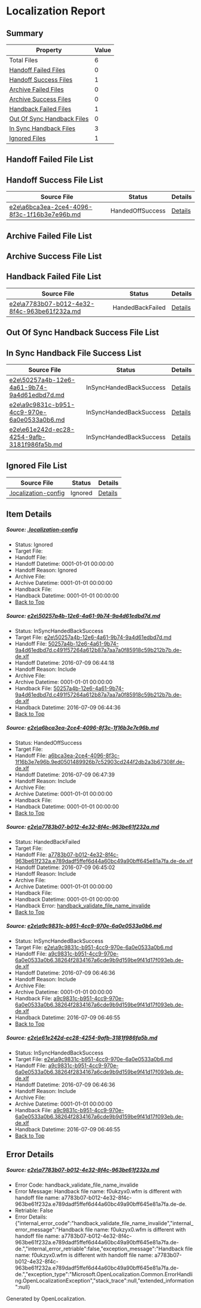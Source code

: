# <a name='report-top'></a> Localization Report

## Summary
 Property | Value 
 -------- | ----- 
 Total Files | 6
[ Handoff Failed Files ](#handoff-failed-list)| 0
[ Handoff Success Files ](#handoff-success-list)| 1
[ Archive Failed Files ](#archive-failed-list)| 0
[ Archive Success Files ](#archive-success-list)| 0
[ Handback Failed Files ](#handback-failed-list)| 1
[ Out Of Sync Handback Files ](#outofsync-handback-success-list)| 0
[ In Sync Handback Files ](#insync-handback-success-list)| 3
[ Ignored Files ](#ignored-list)| 1

## <a name='handoff-failed-list'></a> Handoff Failed File List

## <a name='handoff-success-list'></a> Handoff Success File List
 Source File | Status | Details 
 ----------- | ------ | ------- 
 [e2e\a6bca3ea-2ce4-4096-8f3c-1f16b3e7e96b.md](https://github.com/OpenLocalizationTestOrg/oltest/blob/18525a80ef5998aeb9c6d8236df666525f4b47dc/e2e/a6bca3ea-2ce4-4096-8f3c-1f16b3e7e96b.md) | HandedOffSuccess | [Details](#9cd73c2bcab6036103263a92be6da62a28fc3d6e2)

## <a name='archive-failed-list'></a> Archive Failed File List

## <a name='archive-success-list'></a> Archive Success File List

## <a name='handback-failed-list'></a> Handback Failed File List
 Source File | Status | Details 
 ----------- | ------ | ------- 
 [e2e\a7783b07-b012-4e32-8f4c-963be61f232a.md](https://github.com/OpenLocalizationTestOrg/oltest/blob/92ecab0440111a97650a870dd0c547210e4f6b8e/e2e/a7783b07-b012-4e32-8f4c-963be61f232a.md) | HandedBackFailed | [Details](#97fb17d345529d0ecf07afc27a40c74cd816b0213)

## <a name='outofsync-handback-success-list'></a> Out Of Sync Handback Success File List

## <a name='insync-handback-success-list'></a> In Sync Handback File Success List
 Source File | Status | Details 
 ----------- | ------ | ------- 
 [e2e\50257a4b-12e6-4a61-9b74-9a4d61edbd7d.md](https://github.com/OpenLocalizationTestOrg/oltest/blob/49146ae538eb0e83f436fcb760c66ffa873a43af/e2e/50257a4b-12e6-4a61-9b74-9a4d61edbd7d.md) | InSyncHandedBackSuccess | [Details](#9614e33468b1edb026ae12042d87d3ec709b5fe91)
 [e2e\a9c9831c-b951-4cc9-970e-6a0e0533a0b6.md](https://github.com/OpenLocalizationTestOrg/oltest/blob/df22edb9fe9fd2f7db38563e0458f73562046e48/e2e/a9c9831c-b951-4cc9-970e-6a0e0533a0b6.md) | InSyncHandedBackSuccess | [Details](#cf14bfe98a52b1cb304858124c15f74db200a4704)
 [e2e\e61e242d-ec28-4254-9afb-3181f986fa5b.md](https://github.com/OpenLocalizationTestOrg/oltest/blob/18525a80ef5998aeb9c6d8236df666525f4b47dc/e2e/e61e242d-ec28-4254-9afb-3181f986fa5b.md) | InSyncHandedBackSuccess | [Details](#cf14bfe98a52b1cb304858124c15f74db200a4705)

## <a name='ignored-list'></a> Ignored File List
 Source File | Status | Details 
 ----------- | ------ | ------- 
 [.localization-config](https://github.com/OpenLocalizationTestOrg/oltest/blob/18525a80ef5998aeb9c6d8236df666525f4b47dc/.localization-config) | Ignored | [Details](#3d4f252ac210baf56311d7e97dcc2db10974dbd20)

## Item Details
##### <a name='3d4f252ac210baf56311d7e97dcc2db10974dbd20'></a> Source: [.localization-config](https://github.com/OpenLocalizationTestOrg/oltest/blob/18525a80ef5998aeb9c6d8236df666525f4b47dc/.localization-config)
* Status: Ignored
* Target File: 
* Handoff File: 
* Handoff Datetime: 0001-01-01 00:00:00
* Handoff Reason: Ignored
* Archive File: 
* Archive Datetime: 0001-01-01 00:00:00
* Handback File: 
* Handback Datetime: 0001-01-01 00:00:00
* [Back to Top](#report-top)

##### <a name='9614e33468b1edb026ae12042d87d3ec709b5fe91'></a> Source: [e2e\50257a4b-12e6-4a61-9b74-9a4d61edbd7d.md](https://github.com/OpenLocalizationTestOrg/oltest/blob/49146ae538eb0e83f436fcb760c66ffa873a43af/e2e/50257a4b-12e6-4a61-9b74-9a4d61edbd7d.md)
* Status: InSyncHandedBackSuccess
* Target File: [e2e\50257a4b-12e6-4a61-9b74-9a4d61edbd7d.md](https://github.com/OpenLocalizationTestOrg/oltest-dede-fly/blob/f68cb875cee9d25e7199e3d219563033983406f7/e2e/50257a4b-12e6-4a61-9b74-9a4d61edbd7d.md)
* Handoff File: [50257a4b-12e6-4a61-9b74-9a4d61edbd7d.c491f57264a612b87a7aa7a0f85918c59b212b7b.de-de.xlf](https://github.com/OpenLocalizationTestOrg/olhandoff-e2e/blob/bf291f2471c095ec93f26fa2b4141549b4259251/ol-handoff/OpenLocalizationTestOrg/oltest-dede-fly/ci/ht/50257a4b-12e6-4a61-9b74-9a4d61edbd7d.c491f57264a612b87a7aa7a0f85918c59b212b7b.de-de.xlf)
* Handoff Datetime: 2016-07-09 06:44:18
* Handoff Reason: Include
* Archive File: 
* Archive Datetime: 0001-01-01 00:00:00
* Handback File: [50257a4b-12e6-4a61-9b74-9a4d61edbd7d.c491f57264a612b87a7aa7a0f85918c59b212b7b.de-de.xlf](https://github.com/OpenLocalizationTestOrg/olhandback-e2e/blob/0fbabccf3d83d375dcb89b4b55ef11a2a2462850/ol-handback/OpenLocalizationTestOrg/oltest-dede-fly/ci/ht/50257a4b-12e6-4a61-9b74-9a4d61edbd7d.c491f57264a612b87a7aa7a0f85918c59b212b7b.de-de.xlf)
* Handback Datetime: 2016-07-09 06:44:36
* [Back to Top](#report-top)

##### <a name='9cd73c2bcab6036103263a92be6da62a28fc3d6e2'></a> Source: [e2e\a6bca3ea-2ce4-4096-8f3c-1f16b3e7e96b.md](https://github.com/OpenLocalizationTestOrg/oltest/blob/18525a80ef5998aeb9c6d8236df666525f4b47dc/e2e/a6bca3ea-2ce4-4096-8f3c-1f16b3e7e96b.md)
* Status: HandedOffSuccess
* Target File: 
* Handoff File: [a6bca3ea-2ce4-4096-8f3c-1f16b3e7e96b.9ed0501489926b7c52903cd244f2db2a3b67308f.de-de.xlf](https://github.com/OpenLocalizationTestOrg/olhandoff-e2e/blob/a03b9a8412ece658954fe26d8043d406e0cd9502/ol-handoff/OpenLocalizationTestOrg/oltest-dede-fly/ci/ht/a6bca3ea-2ce4-4096-8f3c-1f16b3e7e96b.9ed0501489926b7c52903cd244f2db2a3b67308f.de-de.xlf)
* Handoff Datetime: 2016-07-09 06:47:39
* Handoff Reason: Include
* Archive File: 
* Archive Datetime: 0001-01-01 00:00:00
* Handback File: 
* Handback Datetime: 0001-01-01 00:00:00
* [Back to Top](#report-top)

##### <a name='97fb17d345529d0ecf07afc27a40c74cd816b0213'></a> Source: [e2e\a7783b07-b012-4e32-8f4c-963be61f232a.md](https://github.com/OpenLocalizationTestOrg/oltest/blob/92ecab0440111a97650a870dd0c547210e4f6b8e/e2e/a7783b07-b012-4e32-8f4c-963be61f232a.md)
* Status: HandedBackFailed
* Target File: 
* Handoff File: [a7783b07-b012-4e32-8f4c-963be61f232a.e789dadf5ffef6d44a60bc49a90bff645e81a7fa.de-de.xlf](https://github.com/OpenLocalizationTestOrg/olhandoff-e2e/blob/277b346e5b8a5608a538e95f60ef95de9fe54fa9/ol-handoff/OpenLocalizationTestOrg/oltest-dede-fly/ci/ht/a7783b07-b012-4e32-8f4c-963be61f232a.e789dadf5ffef6d44a60bc49a90bff645e81a7fa.de-de.xlf)
* Handoff Datetime: 2016-07-09 06:45:02
* Handoff Reason: Include
* Archive File: 
* Archive Datetime: 0001-01-01 00:00:00
* Handback File: 
* Handback Datetime: 0001-01-01 00:00:00
* Handback Error: [handback_validate_file_name_invalide](#97fb17d345529d0ecf07afc27a40c74cd816b0213handback_validate_file_name_invalide)
* [Back to Top](#report-top)

##### <a name='cf14bfe98a52b1cb304858124c15f74db200a4704'></a> Source: [e2e\a9c9831c-b951-4cc9-970e-6a0e0533a0b6.md](https://github.com/OpenLocalizationTestOrg/oltest/blob/df22edb9fe9fd2f7db38563e0458f73562046e48/e2e/a9c9831c-b951-4cc9-970e-6a0e0533a0b6.md)
* Status: InSyncHandedBackSuccess
* Target File: [e2e\a9c9831c-b951-4cc9-970e-6a0e0533a0b6.md](https://github.com/OpenLocalizationTestOrg/oltest-dede-fly/blob/8dc9f2cfc273795163d85d82a29ed68c021a2b10/e2e/a9c9831c-b951-4cc9-970e-6a0e0533a0b6.md)
* Handoff File: [a9c9831c-b951-4cc9-970e-6a0e0533a0b6.38264f2834167a6cde9b9d159be9f41d17f093eb.de-de.xlf](https://github.com/OpenLocalizationTestOrg/olhandoff-e2e/blob/10b45ebd66bb2d23b5132ef6190bc5be58bf3ef1/ol-handoff/OpenLocalizationTestOrg/oltest-dede-fly/ci/ht/a9c9831c-b951-4cc9-970e-6a0e0533a0b6.38264f2834167a6cde9b9d159be9f41d17f093eb.de-de.xlf)
* Handoff Datetime: 2016-07-09 06:46:36
* Handoff Reason: Include
* Archive File: 
* Archive Datetime: 0001-01-01 00:00:00
* Handback File: [a9c9831c-b951-4cc9-970e-6a0e0533a0b6.38264f2834167a6cde9b9d159be9f41d17f093eb.de-de.xlf](https://github.com/OpenLocalizationTestOrg/olhandback-e2e/blob/741599132ade077005b626dd3e8d3a310c95ea99/ol-handback/OpenLocalizationTestOrg/oltest-dede-fly/ci/ht/a9c9831c-b951-4cc9-970e-6a0e0533a0b6.38264f2834167a6cde9b9d159be9f41d17f093eb.de-de.xlf)
* Handback Datetime: 2016-07-09 06:46:55
* [Back to Top](#report-top)

##### <a name='cf14bfe98a52b1cb304858124c15f74db200a4705'></a> Source: [e2e\e61e242d-ec28-4254-9afb-3181f986fa5b.md](https://github.com/OpenLocalizationTestOrg/oltest/blob/18525a80ef5998aeb9c6d8236df666525f4b47dc/e2e/e61e242d-ec28-4254-9afb-3181f986fa5b.md)
* Status: InSyncHandedBackSuccess
* Target File: [e2e\a9c9831c-b951-4cc9-970e-6a0e0533a0b6.md](https://github.com/OpenLocalizationTestOrg/oltest-dede-fly/blob/8dc9f2cfc273795163d85d82a29ed68c021a2b10/e2e/a9c9831c-b951-4cc9-970e-6a0e0533a0b6.md)
* Handoff File: [a9c9831c-b951-4cc9-970e-6a0e0533a0b6.38264f2834167a6cde9b9d159be9f41d17f093eb.de-de.xlf](https://github.com/OpenLocalizationTestOrg/olhandoff-e2e/blob/10b45ebd66bb2d23b5132ef6190bc5be58bf3ef1/ol-handoff/OpenLocalizationTestOrg/oltest-dede-fly/ci/ht/a9c9831c-b951-4cc9-970e-6a0e0533a0b6.38264f2834167a6cde9b9d159be9f41d17f093eb.de-de.xlf)
* Handoff Datetime: 2016-07-09 06:46:36
* Handoff Reason: Include
* Archive File: 
* Archive Datetime: 0001-01-01 00:00:00
* Handback File: [a9c9831c-b951-4cc9-970e-6a0e0533a0b6.38264f2834167a6cde9b9d159be9f41d17f093eb.de-de.xlf](https://github.com/OpenLocalizationTestOrg/olhandback-e2e/blob/741599132ade077005b626dd3e8d3a310c95ea99/ol-handback/OpenLocalizationTestOrg/oltest-dede-fly/ci/ht/a9c9831c-b951-4cc9-970e-6a0e0533a0b6.38264f2834167a6cde9b9d159be9f41d17f093eb.de-de.xlf)
* Handback Datetime: 2016-07-09 06:46:55
* [Back to Top](#report-top)


## Error Details
##### <a name='97fb17d345529d0ecf07afc27a40c74cd816b0213handback_validate_file_name_invalide'></a> Source: [e2e\a7783b07-b012-4e32-8f4c-963be61f232a.md](#97fb17d345529d0ecf07afc27a40c74cd816b0213)
* Error Code: handback_validate_file_name_invalide
* Error Message: Handback file name: f0ukzyx0.wfm is different with handoff file name: a7783b07-b012-4e32-8f4c-963be61f232a.e789dadf5ffef6d44a60bc49a90bff645e81a7fa.de-de.
* Retriable: False
* Error Details: {"internal_error_code":"handback_validate_file_name_invalide","internal_error_message":"Handback file name: f0ukzyx0.wfm is different with handoff file name: a7783b07-b012-4e32-8f4c-963be61f232a.e789dadf5ffef6d44a60bc49a90bff645e81a7fa.de-de.","internal_error_retriable":false,"exception_message":"Handback file name: f0ukzyx0.wfm is different with handoff file name: a7783b07-b012-4e32-8f4c-963be61f232a.e789dadf5ffef6d44a60bc49a90bff645e81a7fa.de-de.","exception_type":"Microsoft.OpenLocalization.Common.ErrorHandling.OpenLocalizationException","stack_trace":null,"extended_information":null}


Generated by OpenLocalization.
